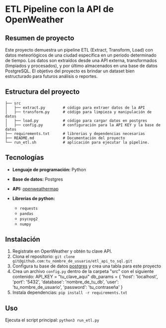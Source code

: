 # **ETL Pipeline con la API de OpenWeather**

## **Resumen de proyecto**

Este proyecto demuestra un pipeline ETL (Extract, Transform, Load) con datos meteorlógicos de una ciudad específica en un periodo determinado de tiempo. Los datos son extraídos desde una API externa, transformados (limpiados y procesados), y por último almacenados en una base de datos PostgreSQL.
El objetivo del proyecto es brindar un dataset bien estructurado para futuros análisis o reportes.

## **Estructura del proyecto**
```
├── src
│   ├── extract.py        # código para extraer datos de la API
│   ├── transform.py      # código para limpieza y manipulación de datos
│   ├── load.py           # código para cargar datos en postgres
│   ├── config.py         # configuración para la API KEY y la base de datos
├── requirements.txt      # librerias y dependencias necesarias
├── README.md             # Documentación del proyecto
└── run_etl.sh            # aplicación para ejecutar la pipeline.
```

## **Tecnologías**
- **Lenguaje de programación:** Python
- **Base de datos:** Postgres
- **API:** [openweathermap](https://openweathermap.org/api)

- **Librerias de python:**
  - `requests`
  - `pandas`
  - `psycopg2`
  - `numpy`


## **Instalación**
1. Registrate en OpenWeather y obtén tu clave API.
2. Clona el repositorio: `git clone git@github.com:tu_nombre_de_usuario/etl_api_to_sql.git`
3. Configura tu base de datos [postgres](https://www.postgresql.org/) y crea una tabla para este proyecto
4. Crea un archivo `config.py` dentro de la carpeta "src" con el siguiente contenido:
  API_KEY = "tu_clave_aqui"
  db_params = {
    'host': 'localhost',
    'port': '5432',
    'database': 'nombre_de_tu_db',
    'user': 'tu_nombre_de_usuario',
    'password': 'tu_contraseña'
  }
5. Instala dependencias: `pip install -r requirements.txt`

## Uso
Ejecuta el script principal: `python3 run_etl.py`
